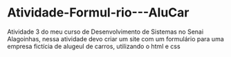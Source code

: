 # Atividade-Formul-rio---AluCar
Atividade 3 do meu curso de Desenvolvimento de Sistemas no Senai Alagoinhas, nessa atividade devo criar um site com um formulário para uma empresa fictícia de alugeul de carros, utilizando o html e css
